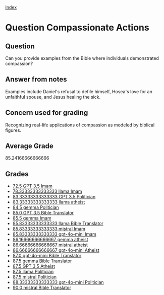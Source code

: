 
[Index](../../index.md)
# Question Compassionate Actions
## Question
Can you provide examples from the Bible where individuals demonstrated compassion?

## Answer from notes
Examples include Daniel's refusal to defile himself, Hosea's love for an unfaithful spouse, and Jesus healing the sick.

## Concern used for grading
Recognizing real-life applications of compassion as modeled by biblical figures.

## Average Grade
85.24166666666666

## Grades
 * [72.5 GPT 3.5 Imam](../answers/GPT_3.5_Imam/Compassionate_Actions.md)
 * [78.33333333333333 llama Imam](../answers/llama_Imam/Compassionate_Actions.md)
 * [83.33333333333333 GPT 3.5 Politician](../answers/GPT_3.5_Politician/Compassionate_Actions.md)
 * [83.33333333333333 llama atheist](../answers/llama_atheist/Compassionate_Actions.md)
 * [84.5 gemma Politician](../answers/gemma_Politician/Compassionate_Actions.md)
 * [85.0 GPT 3.5 Bible Translator](../answers/GPT_3.5_Bible_Translator/Compassionate_Actions.md)
 * [85.5 gemma Imam](../answers/gemma_Imam/Compassionate_Actions.md)
 * [85.83333333333333 llama Bible Translator](../answers/llama_Bible_Translator/Compassionate_Actions.md)
 * [85.83333333333333 mistral Imam](../answers/mistral_Imam/Compassionate_Actions.md)
 * [85.83333333333333 gpt-4o-mini Imam](../answers/gpt-4o-mini_Imam/Compassionate_Actions.md)
 * [86.16666666666667 gemma atheist](../answers/gemma_atheist/Compassionate_Actions.md)
 * [86.66666666666667 mistral atheist](../answers/mistral_atheist/Compassionate_Actions.md)
 * [86.66666666666667 gpt-4o-mini Atheist](../answers/gpt-4o-mini_Atheist/Compassionate_Actions.md)
 * [87.0 gpt-4o-mini Bible Translator](../answers/gpt-4o-mini_Bible_Translator/Compassionate_Actions.md)
 * [87.5 gemma Bible Translator](../answers/gemma_Bible_Translator/Compassionate_Actions.md)
 * [87.5 GPT 3.5 Atheist](../answers/GPT_3.5_Atheist/Compassionate_Actions.md)
 * [87.5 llama Politician](../answers/llama_Politician/Compassionate_Actions.md)
 * [87.5 mistral Politician](../answers/mistral_Politician/Compassionate_Actions.md)
 * [88.33333333333333 gpt-4o-mini Politician](../answers/gpt-4o-mini_Politician/Compassionate_Actions.md)
 * [90.0 mistral Bible Translator](../answers/mistral_Bible_Translator/Compassionate_Actions.md)
